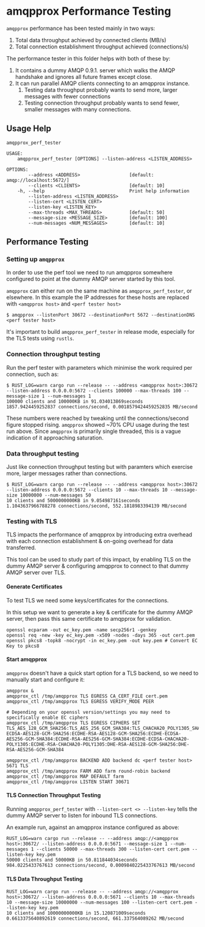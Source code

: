 # amqpprox Performance Testing

`amqpprox` performance has been tested mainly in two ways:

1. Total data throughput achieved by connected clients (MB/s)
2. Total connection establishment throughput achieved (connections/s)

The performance tester in this folder helps with both of these by:

1. It contains a dummy AMQP 0.9.1. server which walks the AMQP handshake and ignores all future frames except close.
2. It can run parallel AMQP clients connecting to an amqpprox instance.
    1. Testing data throughput probably wants to send more, larger messages with fewer connections
    2. Testing connection throughput probably wants to send fewer, smaller messages with many connections.

## Usage Help

```
amqpprox_perf_tester

USAGE:
    amqpprox_perf_tester [OPTIONS] --listen-address <LISTEN_ADDRESS>

OPTIONS:
        --address <ADDRESS>                  [default: amqp://localhost:5672/]
        --clients <CLIENTS>                  [default: 10]
    -h, --help                               Print help information
        --listen-address <LISTEN_ADDRESS>
        --listen-cert <LISTEN_CERT>
        --listen-key <LISTEN_KEY>
        --max-threads <MAX_THREADS>          [default: 50]
        --message-size <MESSAGE_SIZE>        [default: 100]
        --num-messages <NUM_MESSAGES>        [default: 10]
```

## Performance Testing

### Setting up `amqpprox`

In order to use the perf tool we need to run amqpprox somewhere configured to point at the dummy AMQP server started by this tool.

`amqpprox` can either run on the same machine as `amqpprox_perf_tester`, or elsewhere. In this example the IP addresses for
these hosts are replaced with `<amqpprox host>` and `<perf tester host>`
```
$ amqpprox --listenPort 30672 --destinationPort 5672 --destinationDNS <perf tester host>
```

It's important to build `amqpprox_perf_tester` in release mode, especially for the TLS tests using `rustls`.

### Connection throughput testing

Run the perf tester with parameters which minimise the work required per connection, such as:
```
$ RUST_LOG=warn cargo run --release -- --address <amqpprox host>:30672 --listen-address 0.0.0.0:5672 --clients 100000 --max-threads 100 --message-size 1 --num-messages 1
100000 clients and 100000KB in 91.034013869seconds
1857.9424459252837 connections/second, 0.0018579424459252835 MB/second
```

These numbers were reached by tweaking until the connections/second figure stopped rising.
`amqpprox` showed ~70% CPU usage during the test run above. Since `amqpprox` is primarily
single threaded, this is a vague indication of it approaching saturation.

### Data throughput testing
Just like connection throughput testing but with paramters which exercise more, larger messages
rather than connections.

```
$ RUST_LOG=warn cargo run --release -- --address <amqpprox host>:30672 --listen-address 0.0.0.0:5672 --clients 10 --max-threads 10 --message-size 10000000 --num-messages 50
10 clients and 5000000000KB in 9.054987161seconds
1.1043637966788278 connections/second, 552.1818983394139 MB/second
```

### Testing with TLS

TLS impacts the performance of amqpprox by introducing extra overhead with each connection establishment & on-going overhead for data transferred.

This tool can be used to study part of this impact, by enabling TLS on the dummy AMQP server & configuring amqpprox
to connect to that dummy AMQP server over TLS.

#### Generate Certificates
To test TLS we need some keys/certificates for the connections.

In this setup we want to generate a key & certificate for the dummy AMQP server, then pass
this same certificate to amqpprox for validation.

```
openssl ecparam -out ec_key.pem -name secp256r1 -genkey
openssl req -new -key ec_key.pem -x509 -nodes -days 365 -out cert.pem
openssl pkcs8 -topk8 -nocrypt -in ec_key.pem -out key.pem # Convert EC Key to pkcs8
```

#### Start amqpprox
`amqpprox` doesn't have a quick start option for a TLS backend, so we need to manually start and configure it:

```
amqpprox &
amqpprox_ctl /tmp/amqpprox TLS EGRESS CA_CERT_FILE cert.pem
amqpprox_ctl /tmp/amqpprox TLS EGRESS VERIFY_MODE PEER

# Depending on your openssl version/settings you may need to specifically enable EC ciphers
amqpprox_ctl /tmp/amqpprox TLS EGRESS CIPHERS SET TLS_AES_128_GCM_SHA256:TLS_AES_256_GCM_SHA384:TLS_CHACHA20_POLY1305_SHA256:ECDHE-ECDSA-AES128-GCM-SHA256:ECDHE-RSA-AES128-GCM-SHA256:ECDHE-ECDSA-AES256-GCM-SHA384:ECDHE-RSA-AES256-GCM-SHA384:ECDHE-ECDSA-CHACHA20-POLY1305:ECDHE-RSA-CHACHA20-POLY1305:DHE-RSA-AES128-GCM-SHA256:DHE-RSA-AES256-GCM-SHA384

amqpprox_ctl /tmp/amqpprox BACKEND ADD backend dc <perf tester host> 5671 TLS
amqpprox_ctl /tmp/amqpprox FARM ADD farm round-robin backend
amqpprox_ctl /tmp/amqpprox MAP DEFAULT farm
amqpprox_ctl /tmp/amqpprox LISTEN START 30671
```

#### TLS Connection Throughput Testing

Running `amqpprox_perf_tester` with `--listen-cert <> --listen-key` tells the dummy AMQP server to listen for inbound TLS connections.

An example run, against an amqpprox instance configured as above:
```
RUST_LOG=warn cargo run --release -- --address amqp://<amqpprox host>:30672/ --listen-address 0.0.0.0:5671 --message-size 1 --num-messages 1 --clients 50000 --max-threads 300 --listen-cert cert.pem --listen-key key.pem
50000 clients and 50000KB in 50.811844034seconds
984.0225433767613 connections/second, 0.0009840225433767613 MB/second
```

#### TLS Data Throughput Testing


```
RUST_LOG=warn cargo run --release -- --address amqp://<amqpprox host>:30672/ --listen-address 0.0.0.0:5671 --clients 10 --max-threads 10 --message-size 10000000 --num-messages 100 --listen-cert cert.pem --listen-key key.pem
10 clients and 10000000000KB in 15.120871009seconds
0.6613375640892619 connections/second, 661.337564089262 MB/second
```
